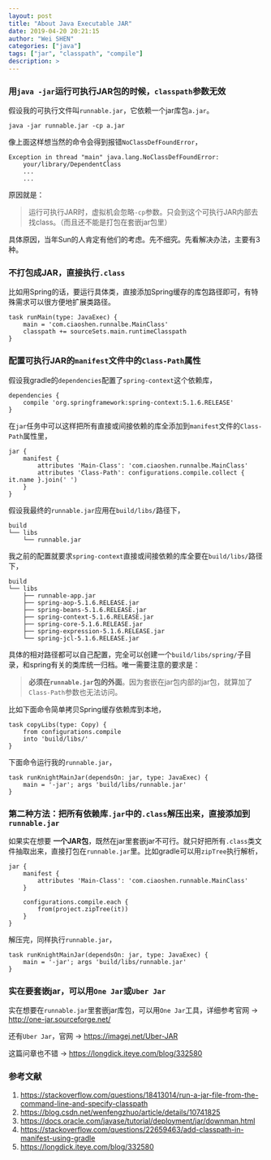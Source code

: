 ```yaml
---
layout: post
title: "About Java Executable JAR"
date: 2019-04-20 20:21:15
author: "Wei SHEN"
categories: ["java"]
tags: ["jar", "classpath", "compile"]
description: >
---
```


### 用`java -jar`运行可执行JAR包的时候，`classpath`参数无效
假设我的可执行文件叫`runnable.jar`，它依赖一个jar库包`a.jar`。
```
java -jar runnable.jar -cp a.jar
```
像上面这样想当然的命令会得到报错`NoClassDefFoundError`，
```
Exception in thread "main" java.lang.NoClassDefFoundError:
    your/library/DependentClass
    ...
    ...
```

原因就是：
> 运行可执行JAR时，虚拟机会忽略`-cp`参数。只会到这个可执行JAR内部去找class。（而且还不能是打包在套嵌jar包里）

具体原因，当年Sun的人肯定有他们的考虑。先不细究。先看解决办法，主要有3种。

### 不打包成JAR，直接执行`.class`
比如用Spring的话，要运行具体类，直接添加Spring缓存的库包路径即可，有特殊需求可以很方便地扩展类路径。
```
task runMain(type: JavaExec) {
	main = 'com.ciaoshen.runnalbe.MainClass'
	classpath += sourceSets.main.runtimeClasspath
}
```

### 配置可执行JAR的`manifest`文件中的`Class-Path`属性
假设我gradle的`dependencies`配置了`spring-context`这个依赖库，
```
dependencies {
	compile 'org.springframework:spring-context:5.1.6.RELEASE'
}
```

在`jar`任务中可以这样把所有直接或间接依赖的库全添加到`manifest`文件的`Class-Path`属性里，
```
jar {
	manifest {
        attributes 'Main-Class': 'com.ciaoshen.runnalbe.MainClass'
		attributes 'Class-Path': configurations.compile.collect { it.name }.join(' ')
	}
}
```

假设我最终的`runnable.jar`应用在`build/libs/`路径下，
```
build
└── libs
    └── runnable.jar
```

我之前的配置就要求`spring-context`直接或间接依赖的库全要在`build/libs/`路径下，
```
build
└── libs
    ├── runnable-app.jar
    ├── spring-aop-5.1.6.RELEASE.jar
    ├── spring-beans-5.1.6.RELEASE.jar
    ├── spring-context-5.1.6.RELEASE.jar
    ├── spring-core-5.1.6.RELEASE.jar
    ├── spring-expression-5.1.6.RELEASE.jar
    └── spring-jcl-5.1.6.RELEASE.jar
```

具体的相对路径都可以自己配置，完全可以创建一个`build/libs/spring/`子目录，和spring有关的类库统一归档。唯一需要注意的要求是：
> **必须在`runnable.jar`包的外面**。因为套嵌在jar包内部的jar包，就算加了`Class-Path`参数也无法访问。

比如下面命令简单拷贝Spring缓存依赖库到本地，
```
task copyLibs(type: Copy) {
	from configurations.compile
	into 'build/libs/'
}
```

下面命令运行我的`runnable.jar`，
```
task runKnightMainJar(dependsOn: jar, type: JavaExec) {
	main = '-jar'; args 'build/libs/runnable.jar'
}
```

### 第二种方法：把所有依赖库`.jar`中的`.class`解压出来，直接添加到`runnable.jar`
如果实在想要 **一个JAR包**，既然在jar里套嵌jar不可行。就只好把所有`.class`类文件抽取出来，直接打包在`runnable.jar`里。比如gradle可以用`zipTree`执行解析，
```
jar {
    manifest {
        attributes 'Main-Class': 'com.ciaoshen.runnable.MainClass'
    }

	configurations.compile.each {
		from(project.zipTree(it))
	}
}
```

解压完，同样执行`runnable.jar`，
```
task runKnightMainJar(dependsOn: jar, type: JavaExec) {
	main = '-jar'; args 'build/libs/runnable.jar'
}
```

### 实在要套嵌jar，可以用`One Jar`或`Uber Jar`
实在想要在`runnable.jar`里套嵌jar库包，可以用`One Jar`工具，详细参考官网 -> <http://one-jar.sourceforge.net/>

还有`Uber Jar`，官网 -> <https://imagej.net/Uber-JAR>

这篇问章也不错 -> <https://longdick.iteye.com/blog/332580>


### 参考文献
1. <https://stackoverflow.com/questions/18413014/run-a-jar-file-from-the-command-line-and-specify-classpath>
2. <https://blog.csdn.net/wenfengzhuo/article/details/10741825>
3. <https://docs.oracle.com/javase/tutorial/deployment/jar/downman.html>
4. <https://stackoverflow.com/questions/22659463/add-classpath-in-manifest-using-gradle>
5. <https://longdick.iteye.com/blog/332580>
